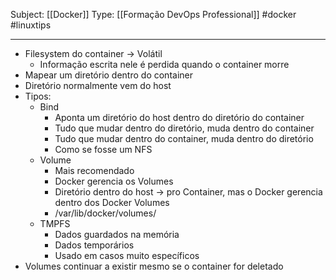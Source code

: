 Subject: [[Docker]] 
Type: [[Formação DevOps Professional]]  #docker #linuxtips

----
- Filesystem do container -> Volátil
	- Informação escrita nele é perdida quando o container morre
- Mapear um diretório dentro do container
- Diretório normalmente vem do host
- Tipos:
	- Bind
		- Aponta um diretório do host dentro do diretório do container
		- Tudo que mudar dentro do diretório, muda dentro do container
		- Tudo que mudar dentro do container, muda dentro do diretório
		- Como se fosse um NFS
	- Volume
		- Mais recomendado
		- Docker gerencia os Volumes
		- Diretório dentro do host -> pro Container, mas o Docker gerencia dentro dos Docker Volumes
		- /var/lib/docker/volumes/
	- TMPFS
		- Dados guardados na memória
		- Dados temporários
		- Usado em casos muito específicos
- Volumes continuar a existir mesmo se o container for deletado
